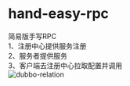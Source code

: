 # hand-easy-rpc
简易版手写RPC<br/>
1、注册中心提供服务注册<br/>
2、服务者提供服务<br/>
3、客户端去注册中心拉取配置并调用<br/>
![dubbo-relation](http://dubbo.apache.org/docs/zh-cn/dev/sources/images/dubbo-relation.jpg)
